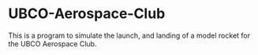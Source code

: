 # UBCO-Aerospace-Club
This is a program to simulate the launch, and landing of a model rocket for the UBCO Aerospace Club.


